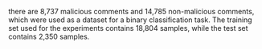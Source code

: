 there are 8,737 malicious comments and 14,785 non-malicious comments, which were used as a dataset for a binary classification task. 
The training set used for the experiments contains 18,804 samples, while the test set contains 2,350 samples.
